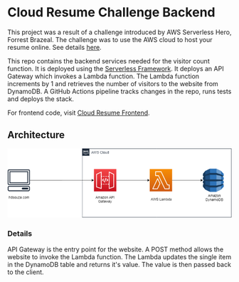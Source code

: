 # Cloud Resume Challenge Backend

This project was a result of a challenge introduced by AWS Serverless Hero, Forrest Brazeal. The challenge was to use the AWS cloud to host your resume online. See details [here](https://cloudresumechallenge.dev/).

This repo contains the backend services needed for the visitor count function. It is deployed using the [Serverless Framework](https://www.serverless.com/framework/docs/providers/aws/guide/intro/). It deploys an API Gateway which invokes a Lambda function. The Lambda function increments by 1 and retrieves the number of visitors to the website from DynamoDB. A GitHub Actions pipeline tracks changes in the repo, runs tests and deploys the stack. 

For frontend code, visit [Cloud Resume Frontend](https://github.com/HanselD/cloud-resume-challenge-frontend).

## Architecture

![Architecture](/Cloud-Resume-Backend.png)

### Details

API Gateway is the entry point for the website. A POST method allows the website to invoke the Lambda function. The Lambda updates the single item in the DynamoDB table and returns it's value. The value is then passed back to the client.